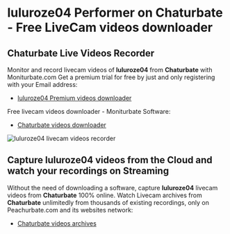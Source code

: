 # luluroze04 Performer on Chaturbate - Free LiveCam videos downloader

## Chaturbate Live Videos Recorder

Monitor and record livecam videos of **luluroze04** from **Chaturbate** with Moniturbate.com
Get a premium trial for free by just and only registering with your Email address:
* [luluroze04 Premium videos downloader](https://moniturbate.com/request-demo-licence-key.html)

Free livecam videos downloader - Moniturbate Software:
* [Chaturbate videos downloader](https://moniturbate.com/moniturbate-download-software.html)

![luluroze04 livecam videos recorder](https://peachurnet.com/templates/moniturbate-software.png)


## Capture luluroze04 videos from the Cloud and watch your recordings on Streaming

Without the need of downloading a software, capture **luluroze04** livecam videos from **Chaturbate** 100% online.
Watch Livecam archives from **Chaturbate** unlimitedly from thousands of existing recordings, only on Peachurbate.com and its websites network:
* [Chaturbate videos archives](https://peachurnet.com/)
